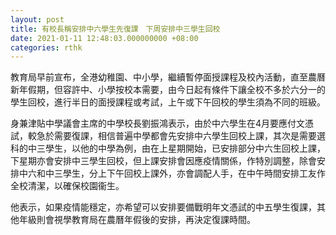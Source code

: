 ```yaml
---
layout: post
title: 有校長稱安排中六學生先復課　下周安排中三學生回校
date: 2021-01-11 12:48:03.000000000 +08:00
categories: rthk
---
```


教育局早前宣布，全港幼稚園、中小學，繼續暫停面授課程及校內活動，直至農曆新年假期，但容許中、小學按校本需要，由今日起有條件下讓全校不多於六分一的學生回校，進行半日的面授課程或考試，上午或下午回校的學生須為不同的班級。

身兼津貼中學議會主席的中學校長劉振鴻表示，由於中六學生在4月要應付文憑試，較急於需要復課，相信普遍中學都會先安排中六學生回校上課，其次是需要選科的中三學生，以他的中學為例，由在上星期開始，已安排部分中六生回校上課，下星期亦會安排中三學生回校，但上課安排會因應疫情關係，作特別調整，除會安排中六和中三學生，分上下午回校上課外，亦會調配人手，在中午時間安排工友作全校清潔，以確保校園衞生。

他表示，如果疫情能穩定，亦希望可以安排要備戰明年文憑試的中五學生復課，其他年級則會視學教育局在農曆年假後的安排，再決定復課時間。
